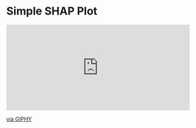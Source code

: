 # Simple SHAP Plot

<iframe src="https://giphy.com/embed/Gopfxc68lHon7gmOxh" width="480" height="226" frameBorder="0" class="giphy-embed" allowFullScreen></iframe><p><a href="https://giphy.com/gifs/Gopfxc68lHon7gmOxh">via GIPHY</a></p>
